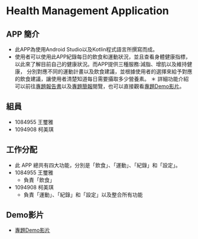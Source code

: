 # Health Management Application
## APP 簡介
* 此APP為使用Android Studio以及Kotlin程式語言所撰寫而成。
* 使用者可以使用此APP紀錄每日的飲食和運動狀況，並且查看身體健康指標，
以此來了解目前自己的健康狀況。而APP提供三種服務:減脂、增肌以及維持健康，
分別對應不同的運動計畫以及飲食建議，並根據使用者的選擇來給予對應的飲食建議，讓使用者清楚知道每日需要攝取多少營養素。
＊ 詳細功能介紹可以前往[專題報告書](書面報告/07_健康小助手.pdf)以及[專題簡報](書面報告/07_健康小助手.pptx)閱覽，也可以直接觀看[專題Demo影片](https://www.youtube.com/watch?v=-wEaeVCfVX8)。

## 組員
* 1084955 王璽雅 
* 1094908 柯美琪

## 工作分配
* 此 APP 總共有四大功能，分別是「飲食」、「運動」、「紀錄」和「設定」。
* 1084955 王璽雅 
    * 負責「飲食」
* 1094908 柯美琪
    * 負責「運動」、「紀錄」和「設定」以及整合所有功能

## Demo影片
* [專題Demo影片](https://www.youtube.com/watch?v=-wEaeVCfVX8)